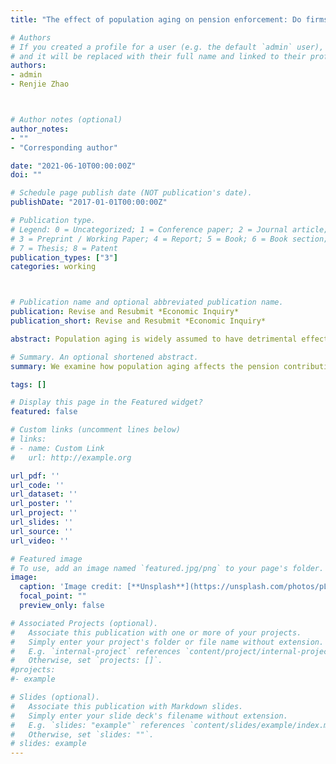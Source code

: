 ```yaml
---
title: "The effect of population aging on pension enforcement: Do firms bear the burden"

# Authors
# If you created a profile for a user (e.g. the default `admin` user), write the username (folder name) here
# and it will be replaced with their full name and linked to their profile.
authors:
- admin
- Renjie Zhao



# Author notes (optional)
author_notes:
- ""
- "Corresponding author"

date: "2021-06-10T00:00:00Z"
doi: ""

# Schedule page publish date (NOT publication's date).
publishDate: "2017-01-01T00:00:00Z"

# Publication type.
# Legend: 0 = Uncategorized; 1 = Conference paper; 2 = Journal article;
# 3 = Preprint / Working Paper; 4 = Report; 5 = Book; 6 = Book section;
# 7 = Thesis; 8 = Patent
publication_types: ["3"]
categories: working



# Publication name and optional abbreviated publication name.
publication: Revise and Resubmit *Economic Inquiry*
publication_short: Revise and Resubmit *Economic Inquiry*

abstract: Population aging is widely assumed to have detrimental effects on economic development, especially through an increase in social security burden. This paper starts from the observations that the pension contribution evasion of firms was prevalent in China because local governments lower the pension enforcement under the current pension system. We investigate how the local governments at the city level respond to the population aging and the impact of the population aging on the firm pension burden using administrative data over the period 2008-2015. We present three findings. First, population aging increases the pension contribution burden of firms by enhancing pension enforcement. Second, fiscal pressure is the channel through which population aging affects the pension enforcement of firms. Lastly, the pension administration system in China could significantly affect the net impact of population aging on the pension burden.

# Summary. An optional shortened abstract.
summary: We examine how population aging affects the pension contribution burden of firms.

tags: []

# Display this page in the Featured widget?
featured: false

# Custom links (uncomment lines below)
# links:
# - name: Custom Link
#   url: http://example.org

url_pdf: ''
url_code: ''
url_dataset: ''
url_poster: ''
url_project: ''
url_slides: ''
url_source: ''
url_video: ''

# Featured image
# To use, add an image named `featured.jpg/png` to your page's folder.
image:
  caption: 'Image credit: [**Unsplash**](https://unsplash.com/photos/pLCdAaMFLTE)'
  focal_point: ""
  preview_only: false

# Associated Projects (optional).
#   Associate this publication with one or more of your projects.
#   Simply enter your project's folder or file name without extension.
#   E.g. `internal-project` references `content/project/internal-project/index.md`.
#   Otherwise, set `projects: []`.
#projects:
#- example

# Slides (optional).
#   Associate this publication with Markdown slides.
#   Simply enter your slide deck's filename without extension.
#   E.g. `slides: "example"` references `content/slides/example/index.md`.
#   Otherwise, set `slides: ""`.
# slides: example
---
```

